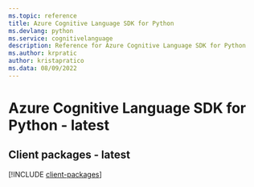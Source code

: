 ```yaml
---
ms.topic: reference
title: Azure Cognitive Language SDK for Python
ms.devlang: python
ms.service: cognitivelanguage
description: Reference for Azure Cognitive Language SDK for Python
ms.author: krpratic
author: kristapratico
ms.data: 08/09/2022
---
```

# Azure Cognitive Language SDK for Python - latest

## Client packages - latest
[!INCLUDE [client-packages](cognitive-language-client-index.md)]